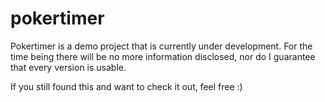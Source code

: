 pokertimer
==========

Pokertimer is a demo project that is currently under development. For the time being there 
will be no more information disclosed, nor do I guarantee that every version is usable.

If you still found this and want to check it out, feel free :)

